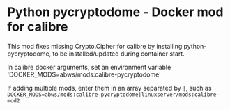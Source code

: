 # Python pycryptodome - Docker mod for calibre

This mod fixes missing Crypto.Cipher for calibre by installing python-pycryptodome, to be installed/updated during container start.

In calibre docker arguments, set an environment variable 'DOCKER_MODS=abws/mods:calibre-pycryptodome'

If adding multiple mods, enter them in an array separated by `|`, such as `DOCKER_MODS=abws/mods:calibre-pycryptodome|linuxserver/mods:calibre-mod2`
